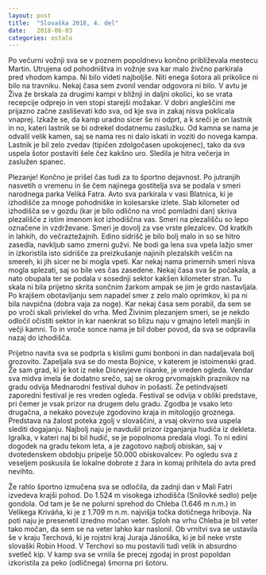 ```yaml
---
layout: post
title:  "Slovaška 2018, 4. del"
date:   2018-06-03
categories: ostalo
---
```

Po večurni vožnji sva se v poznem popoldnevu končno približevala mestecu Martin. Utrujena od pohodništva in vožnje sva kar malo živčno parkirala pred vhodom kampa. Ni bilo videti najboljše. Niti enega šotora ali prikolice ni bilo na travniku. Nekaj časa sem zvonil vendar odgovora ni bilo. V avtu je Živa že brskala za drugimi kampi v bližnji in daljni okolici, ko se vrata recepcije odprejo in ven stopi starejši možakar. V dobri angleščini me prijazno začne zasliševati kdo sva, od kje sva in zakaj nisva poklicala vnaprej. Izkaže se, da kamp uradno sicer še ni odprt, a k sreči je on lastnik in no, kateri lastnik se bi odrekel dodatnemu zaslužku. Od kamna se nama je odvalil velik kamen, saj se nama res ni dalo iskati in voziti do novega kampa. Lastnik je bil zelo zvedav (tipičen zdolgočasen upokojenec), tako da sva uspela šotor postaviti šele čez kakšno uro. Sledila je hitra večerja in zaslužen spanec.

Plezanje! Končno je prišel čas tudi za to športno dejavnost. Po jutranjih nasvetih o vremenu in še čem najinega gostitelja sva se podala v smeri narodnega parka Veliká Fatra. Avto sva parkirala v vasi Blatnica, ki je izhodišče za mnoge pohodniške in kolesarske izlete. Slab kilometer od izhodišča se v gozdu (kar je bilo odlično na vroč pomladni dan) skriva plezališče z istim imenom kot izhodiščna vas. Smeri na plezališču so lepo označene in vzdrževane. Smeri je dovolj za vse vrste plezalcev. Od kratkih in lahkih, do večraztežajnih. Edino sidrišč je bilo bolj malo in so se hitro zasedla, navkljub samo zmerni gužvi. Ne bodi ga lena sva vpela lažjo smer in izkoristila isto sidrišče za preizkušanje najinih plezalskih veščin na smereh, ki jih sicer ne bi mogla vpeti. Kar nekaj nama primernih smeri nisva mogla splezati, saj so bile ves čas zasedene. Nekaj časa sva še počakala, a nato obupala ter se podala v sosednji sektor kakšen kilometer stran. Tu skala ni bila prijetno skrita sončnim žarkom ampak se jim je grdo nastavljala. Po krajšem obotavljanju sem napadel smer z zelo malo oprimkov, ki pa ni bila navpična (dobra vaja za noge). Kar nekaj časa sem porabil, da sem se po vroči skali privlekel do vrha. Med Živinim plezanjem smeri, se je nekdo odločil očistiti sektor in kar naenkrat so blizu naju v gmajno leteli manjši in večji kamni. To in vroče sonce nama je bil dober povod, da sva se odpravila nazaj do izhodišča.

Prijetno navita sva se podprla s kislimi gumi bonboni in dan nadaljevala bolj grozovito. Zapeljala sva se do mesta Bojnice, v katerem je istoimenski grad. Že sam grad, ki je kot iz neke Disneyjeve risanke, je vreden ogleda. Vendar sva midva imela še dodatno srečo, saj se okrog prvomajskih praznikov na gradu odvija Mednarodni festival duhov in pošasti. Že petindvajseti zaporedni festival je res vreden ogleda. Festival se odvija v obliki predstave, pri čemer je vsak prizor na drugem delu gradu. Zgodba je vsako leto drugačna, a nekako povezuje zgodovino kraja in mitologijo groznega. Predstava na žalost poteka zgolj v slovaščini, a vsaj okvirno sva uspela slediti dogajanju. Najbolj naju je navdušil prizor izganjanja hudiča iz dekleta. Igralka, v kateri naj bi bil hudič, se je popolnoma predala vlogi. To ni edini dogodek na gradu tekom leta, a je zagotovo najbolj obiskan, saj v dvotedenskem obdobju pripelje 50.000 obiskovalcev. Po ogledu sva z veseljem poskusila še lokalne dobrote z žara in komaj prihitela do avta pred nevihto.

Že rahlo športno izmučena sva se odločila, da zadnji dan v Mali Fatri izvedeva krajši pohod. Do 1.524 m visokega izhodišča (Snilovké sedlo) pelje gondola. Od tam je še ne polurni sprehod do Chleba (1.646 m n.m.) in Velikega Kriváňa, ki je z 1.709 m n.m. najvišja točka dotičnega hribovja. Na poti naju je presenetil izredno močan veter. Sploh na vrhu Chleba je bil veter tako močan, da sem se na veter lahko kar naslonil. Ob vrnitvi sva se ustavila še v kraju Terchová, ki je rojstni kraj Juraja Jánošíka, ki je bil neke vrste slovaški Robin Hood. V Terchovi so mu postavili tudi velik in absurdno svetleč kip. V kamp sva se vrnila še precej zgodaj in prost popoldan izkoristila za peko (odličnega) šmorna pri šotoru.
